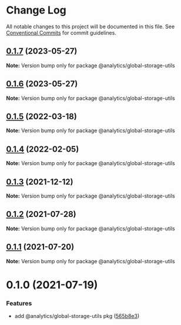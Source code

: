 # Change Log

All notable changes to this project will be documented in this file.
See [Conventional Commits](https://conventionalcommits.org) for commit guidelines.

## [0.1.7](https://github.com/DavidWells/analytics/tree/master/packages/analytics-util-global-storage/compare/@analytics/global-storage-utils@0.1.6...@analytics/global-storage-utils@0.1.7) (2023-05-27)

**Note:** Version bump only for package @analytics/global-storage-utils





## [0.1.6](https://github.com/DavidWells/analytics/tree/master/packages/analytics-util-global-storage/compare/@analytics/global-storage-utils@0.1.5...@analytics/global-storage-utils@0.1.6) (2023-05-27)

**Note:** Version bump only for package @analytics/global-storage-utils





## [0.1.5](https://github.com/DavidWells/analytics/tree/master/packages/analytics-util-global-storage/compare/@analytics/global-storage-utils@0.1.4...@analytics/global-storage-utils@0.1.5) (2022-03-18)

**Note:** Version bump only for package @analytics/global-storage-utils





## [0.1.4](https://github.com/DavidWells/analytics/tree/master/packages/analytics-util-global-storage/compare/@analytics/global-storage-utils@0.1.3...@analytics/global-storage-utils@0.1.4) (2022-02-05)

**Note:** Version bump only for package @analytics/global-storage-utils





## [0.1.3](https://github.com/DavidWells/analytics/tree/master/packages/analytics-util-global-storage/compare/@analytics/global-storage-utils@0.1.2...@analytics/global-storage-utils@0.1.3) (2021-12-12)

**Note:** Version bump only for package @analytics/global-storage-utils





## [0.1.2](https://github.com/DavidWells/analytics/tree/master/packages/analytics-util-global-storage/compare/@analytics/global-storage-utils@0.1.1...@analytics/global-storage-utils@0.1.2) (2021-07-28)

**Note:** Version bump only for package @analytics/global-storage-utils





## [0.1.1](https://github.com/DavidWells/analytics/tree/master/packages/analytics-util-global-storage/compare/@analytics/global-storage-utils@0.1.0...@analytics/global-storage-utils@0.1.1) (2021-07-20)

**Note:** Version bump only for package @analytics/global-storage-utils





# 0.1.0 (2021-07-19)


### Features

* add @analytics/global-storage-utils pkg ([565b8e3](https://github.com/DavidWells/analytics/tree/master/packages/analytics-util-global-storage/commit/565b8e3))
